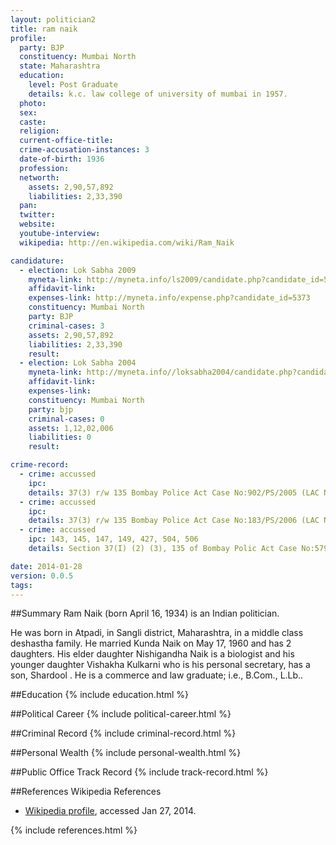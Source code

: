 ```yaml
---
layout: politician2
title: ram naik
profile: 
  party: BJP
  constituency: Mumbai North
  state: Maharashtra
  education: 
    level: Post Graduate
    details: k.c. law college of university of mumbai in 1957.
  photo: 
  sex: 
  caste: 
  religion: 
  current-office-title: 
  crime-accusation-instances: 3
  date-of-birth: 1936
  profession: 
  networth: 
    assets: 2,90,57,892
    liabilities: 2,33,390
  pan: 
  twitter: 
  website: 
  youtube-interview: 
  wikipedia: http://en.wikipedia.com/wiki/Ram_Naik

candidature: 
  - election: Lok Sabha 2009
    myneta-link: http://myneta.info/ls2009/candidate.php?candidate_id=5373
    affidavit-link: 
    expenses-link: http://myneta.info/expense.php?candidate_id=5373
    constituency: Mumbai North 
    party: BJP
    criminal-cases: 3
    assets: 2,90,57,892
    liabilities: 2,33,390
    result:  
  - election: Lok Sabha 2004
    myneta-link: http://myneta.info//loksabha2004/candidate.php?candidate_id=2473
    affidavit-link: 
    expenses-link: 
    constituency: Mumbai North 
    party: bjp
    criminal-cases: 0
    assets: 1,12,02,006
    liabilities: 0
    result:  

crime-record: 
  - crime: accussed
    ipc: 
    details: 37(3) r/w 135 Bombay Police Act Case No:902/PS/2005 (LAC No.371/2005) 
  - crime: accussed
    ipc: 
    details: 37(3) r/w 135 Bombay Police Act Case No:183/PS/2006 (LAC No.327/2006) 
  - crime: accussed
    ipc: 143, 145, 147, 149, 427, 504, 506
    details: Section 37(I) (2) (3), 135 of Bombay Polic Act Case No:579/PW/09 (CR No.253/08) 

date: 2014-01-28
version: 0.0.5
tags: 
---
```

##Summary
Ram Naik (born April 16, 1934) is an Indian politician.

He was born in Atpadi, in Sangli district, Maharashtra, in a middle class deshastha family. He married Kunda Naik on May 17, 1960 and has 2 daughters. His elder daughter Nishigandha Naik is a biologist and his younger daughter Vishakha Kulkarni who is his personal secretary, has a son, Shardool . He is a commerce and law graduate; i.e., B.Com., L.Lb..


##Education
{% include education.html %}


##Political Career
{% include political-career.html %}


##Criminal Record
{% include criminal-record.html %}


##Personal Wealth
{% include personal-wealth.html %}


##Public Office Track Record
{% include track-record.html %}


##References
Wikipedia References
- [Wikipedia profile]({{page.profile.wikipedia}}), accessed Jan 27, 2014.



{% include references.html %}